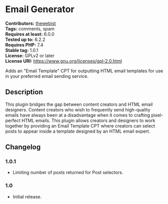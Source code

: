 # Email Generator #
**Contributors:** [thewebist](https://profiles.wordpress.org/thewebist/)  
**Tags:** comments, spam  
**Requires at least:** 6.0.0  
**Tested up to:** 6.2.2  
**Requires PHP:** 7.4  
**Stable tag:** 1.0.1  
**License:** GPLv2 or later  
**License URI:** https://www.gnu.org/licenses/gpl-2.0.html  

Adds an "Email Template" CPT for outputting HTML email templates for use in your preferred email sending service.

## Description ##

This plugin bridges the gap between content creators and HTML email designers. Content creators who wish to frequently send high-quality emails have always been at a disadvantage when it comes to crafting pixel-perfect HTML emails. This plugin allows creators and designers to work together by providing an Email Template CPT where creators can select posts to appear inside a template designed by an HTML email expert.

## Changelog ##

### 1.0.1 ###
* Limiting number of posts returned for Post selectors.

### 1.0 ###
* Initial release.